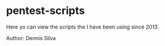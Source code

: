 # pentest-scripts

Here yo can view the scripts the I have been using since 2013.

Author: Dennis Silva
